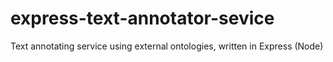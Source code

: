 # express-text-annotator-sevice
Text annotating service using external ontologies, written in Express (Node)
